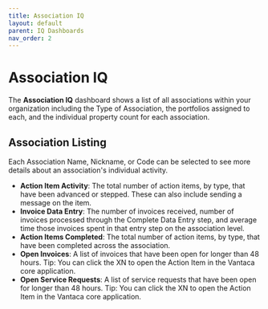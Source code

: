 ```yaml
---
title: Association IQ
layout: default
parent: IQ Dashboards
nav_order: 2
---
```


# Association IQ
The **Association IQ** dashboard shows a list of all associations within your organization including the Type of Association, the portfolios assigned to each, and the individual property count for each association.

## Association Listing
Each Association Name, Nickname, or Code can be selected to see more details about an association's individual activity.
- **Action Item Activity**: The total number of action items, by type, that have been advanced or stepped. These can also include sending a message on the item.
- **Invoice Data Entry**: The number of invoices received, number of invoices processed through the Complete Data Entry step, and average time those invoices spent in that entry step on the association level.
- **Action Items Completed**: The total number of action items, by type, that have been completed across the association.
- **Open Invoices**: A list of invoices that have been open for longer than 48 hours. Tip: You can click the XN to open the Action Item in the Vantaca core application.
- **Open Service Requests**: A list of service requests that have been open for longer than 48 hours. Tip: You can click the XN to open the Action Item in the Vantaca core application.
